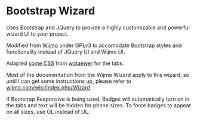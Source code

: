 Bootstrap Wizard
================

Uses Bootstrap and JQuery to provide a highly customizable and powerful wizard UI to your project.

Modified from [Wijmo](https://github.com/wijmo/Wijmo-Complete) under GPLv3 to accomodate Bootstrap styles and functionality instead of JQuery UI and Wijmo UI.

Adapted [some CSS](https://github.com/twitter/bootstrap/issues/1982#issuecomment-7814657) from [wotaewer](https://github.com/wotaewer) for the tabs.

Most of the documentation from the Wijmo Wizard apply to this wizard, so until I can get some instructions up, please refer to [wijmo.com/wiki/index.php/Wizard](http://wijmo.com/wiki/index.php/Wizard)

If Bootstrap Responsive is being used, Badges will automatically turn on in the tabs and text will be hidden for phone sizes. To force badges to appear on all sizes, use OL instead of UL.